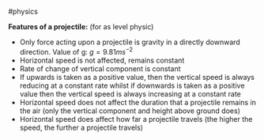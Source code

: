#physics

**Features of a projectile:** (for as level physic)
- Only force acting upon a projectile is gravity in a directly downward direction. Value of g: $g=9.81ms^{-2}$
- Horizontal speed is not affected, remains constant
- Rate of change of vertical component is constant 
- If upwards is taken as a positive value, then the vertical speed is always reducing at a constant rate whilst if downwards is taken as a positive value then the vertical speed is always increasing at a constant rate
- Horizontal speed does not affect the duration that a projectile remains in the air (only the vertical component and height above ground does)
- Horizontal speed does affect how far a projectile travels (the higher the speed, the further a projectile travels)


